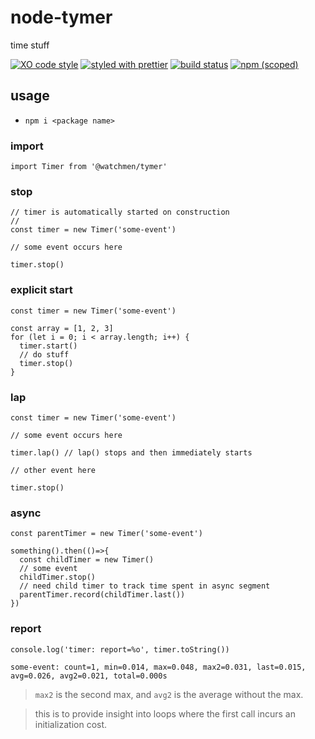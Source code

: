 # node-tymer

time stuff

[![XO code style](https://img.shields.io/badge/code_style-XO-5ed9c7.svg)](https://github.com/sindresorhus/xo)
[![styled with prettier](https://img.shields.io/badge/styled_with-prettier-ff69b4.svg)](https://github.com/prettier/prettier)
[![build status](https://github.com/the-watchmen/node-tymer/actions/workflows/release.yaml/badge.svg)](https://github.com/the-watchmen/node-tymer/actions)
[![npm (scoped)](https://img.shields.io/npm/v/@watchmen/tymer.svg)](https://img.shields.io/npm/v/@watchmen/tymer.svg)

## usage

- `npm i <package name>`

### import

```
import Timer from '@watchmen/tymer'
```

### stop

```
// timer is automatically started on construction
//
const timer = new Timer('some-event')

// some event occurs here

timer.stop()
```

### explicit start

```
const timer = new Timer('some-event')

const array = [1, 2, 3]
for (let i = 0; i < array.length; i++) {
  timer.start()
  // do stuff
  timer.stop()
}
```

### lap

```
const timer = new Timer('some-event')

// some event occurs here

timer.lap() // lap() stops and then immediately starts

// other event here

timer.stop()
```

### async

```
const parentTimer = new Timer('some-event')

something().then(()=>{
  const childTimer = new Timer()
  // some event
  childTimer.stop()
  // need child timer to track time spent in async segment
  parentTimer.record(childTimer.last())
})
```

### report

```
console.log('timer: report=%o', timer.toString())
```

```
some-event: count=1, min=0.014, max=0.048, max2=0.031, last=0.015, avg=0.026, avg2=0.021, total=0.000s
```

> `max2` is the second max, and `avg2` is the average without the max.

> this is to provide insight into loops where the first call incurs an initialization cost.
